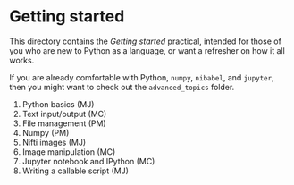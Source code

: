 Getting started
===============


This directory contains the _Getting started_ practical, intended for those of
you who are new to Python as a language, or want a refresher on how it all
works.


If you are already comfortable with Python, `numpy`, `nibabel`, and `jupyter`,
then you might want to check out the `advanced_topics` folder.


1. Python basics (MJ)
2. Text input/output (MC)
3. File management (PM)
4. Numpy (PM)
5. Nifti images (MJ)
6. Image manipulation (MC)
7. Jupyter notebook and IPython (MC)
8. Writing a callable script (MJ)
